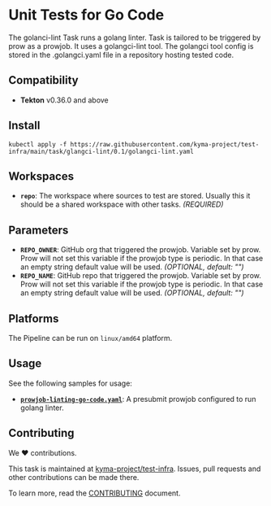 # Unit Tests for Go Code

The golanci-lint Task runs a golang linter.
Task is tailored to be triggered by prow as a prowjob.
It uses a golangci-lint tool.
The golangci tool config is stored in the .golangci.yaml file in a repository hosting tested code.

## Compatibility

- **Tekton** v0.36.0 and above

## Install

```shell
kubectl apply -f https://raw.githubusercontent.com/kyma-project/test-infra/main/task/glangci-lint/0.1/golangci-lint.yaml
```

## Workspaces

- **`repo`**: The workspace where sources to test are stored. Usually this it should be a shared workspace with other
  tasks. _(REQUIRED)_

## Parameters

- **`REPO_OWNER`**: GitHub org that triggered the prowjob. Variable set by prow. Prow will not set this variable if the
  prowjob type is periodic. In that case an empty string default value will be used. _(OPTIONAL, default: "")_
- **`REPO_NAME`**: GitHub repo that triggered the prowjob. Variable set by prow. Prow will not set this variable if the
  prowjob type is periodic. In that case an empty string default value will be used. _(OPTIONAL, default: "")_

## Platforms

The Pipeline can be run on `linux/amd64` platform.

## Usage

See the following samples for usage:

- **[`prowjob-linting-go-code.yaml`](samples/prowjob-linting-go-code.yaml)**: A presubmit prowjob configured to run
  golang linter.

## Contributing

We ❤ contributions.

This task is maintained at [kyma-project/test-infra](https://github.com/kyma-project/test-infra). Issues, pull requests
and other contributions can be made there.

To learn more, read the [CONTRIBUTING][contributing] document.

[contributing]: https://github.com/kyma-project/test-infra/blob/main/CONTRIBUTING.md
